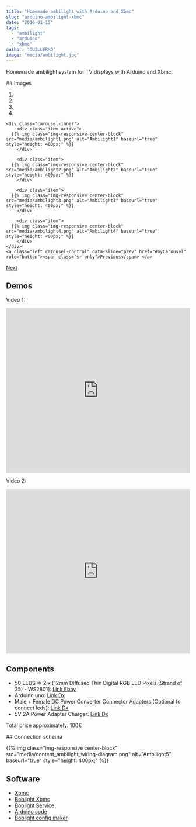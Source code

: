 ```yaml
---
title: "Homemade ambilight with Arduino and Xbmc"
slug: "arduino-ambilight-xbmc"
date: "2016-01-15"
tags:
  - "ambilight"
  - "arduino"
  - "xbmc"
author: "GUILLERMO"
image: "media/ambilight.jpg"
---
```


Homemade ambilight system for TV displays with Arduino and Xbmc.

## Images

<div class="carousel slide" id="myCarousel">
	<ol class="carousel-indicators">
		<li class="active" data-slide-to="0" data-target="#myCarousel"></li>
		<li data-slide-to="1" data-target="#myCarousel"></li>
		<li data-slide-to="2" data-target="#myCarousel"></li>
		<li data-slide-to="3" data-target="#myCarousel"></li>
	</ol>

	<div class="carousel-inner">
		<div class="item active">
      {{% img class="img-responsive center-block" src="media/ambilight1.png" alt="Ambilight1" baseurl="true" style="height: 400px;" %}}
		</div>

		<div class="item">
      {{% img class="img-responsive center-block" src="media/ambilight2.png" alt="Ambilight2" baseurl="true" style="height: 400px;" %}}
		</div>

		<div class="item">
      {{% img class="img-responsive center-block" src="media/ambilight3.png" alt="Ambilight3" baseurl="true" style="height: 400px;" %}}
		</div>

		<div class="item">
      {{% img class="img-responsive center-block" src="media/ambilight4.png" alt="Ambilight4" baseurl="true" style="height: 400px;" %}}
		</div>
	</div>
	<a class="left carousel-control" data-slide="prev" href="#myCarousel" role="button"><span class="sr-only">Previous</span> </a>
  <a class="right carousel-control" data-slide="next" href="#myCarousel" role="button"> <span class="sr-only">Next</span> </a>
</div>

## Demos

Video 1:
<iframe frameborder="0" height="450" id="ytplayer" src="http://www.youtube.com/embed/QiZHNcrvsQw" type="text/html" width="100%"></iframe>

Video 2:
<iframe frameborder="0" height="450" id="ytplayer" src="http://www.youtube.com/embed/eNhAsUhEIEE" type="text/html" width="100%"></iframe>

## Components

- 50 LEDS => 2 x [12mm Diffused Thin Digital RGB LED Pixels (Strand of 25) - WS2801]: [Link Ebay](http://www.ebay.es/itm/12mm-Round-5V-Digital-RGB-LED-Pixels-Strand-of-50-WS2801-Waterproof-IP65-/161453014817?pt=UK_Computing_Other_Computing_Networking&amp;hash=item2597597f21)
- Arduino uno: [Link Dx](http://www.dx.com/p/uno-r3-atmega328p-uno-r3-development-board-deep-blue-285620)
- Male + Female DC Power Converter Connector Adapters (Optional to connect leds): [Link Dx](http://www.dx.com/p/male-female-dc-power-converter-connector-adapters-w-terminal-blocks-for-cctv-camera-pair-105084#.VLwoWC7F9TA)
- 5V 2A Power Adapter Charger: [Link Dx](http://www.dx.com/p/5v-2a-power-adapter-charger-for-security-camera-scanner-black-5-5-x-2-1mm-eu-plug-159396#.VLwo2C7F9TA)

Total price approximately: 100€

## Connection schema

{{% img class="img-responsive center-block" src="media/content_ambilight_wiring-diagram.png" alt="Ambilight5" baseurl="true" style="height: 400px;" %}}

## Software

- [Xbmc](http://kodi.tv/download)
- [Boblight Xbmc](http://kodi.wiki/view/Add-on:XBMC_Boblight)
- [Boblight Service](https://code.google.com/p/boblight)
- [Arduino code](https://learn.adafruit.com/adalight-diy-ambient-tv-lighting/download-and-install)
- [Boblight config maker](http://www.tweaking4all.com/home-theatre/xbmc/boblight-config-maker)

